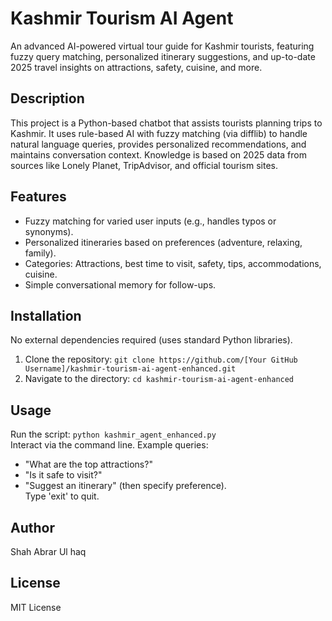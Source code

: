 # Kashmir Tourism AI Agent

An advanced AI-powered virtual tour guide for Kashmir tourists, featuring fuzzy query matching, personalized itinerary suggestions, and up-to-date 2025 travel insights on attractions, safety, cuisine, and more.

## Description
This project is a Python-based chatbot that assists tourists planning trips to Kashmir. It uses rule-based AI with fuzzy matching (via difflib) to handle natural language queries, provides personalized recommendations, and maintains conversation context. Knowledge is based on 2025 data from sources like Lonely Planet, TripAdvisor, and official tourism sites.

## Features
- Fuzzy matching for varied user inputs (e.g., handles typos or synonyms).
- Personalized itineraries based on preferences (adventure, relaxing, family).
- Categories: Attractions, best time to visit, safety, tips, accommodations, cuisine.
- Simple conversational memory for follow-ups.

## Installation
No external dependencies required (uses standard Python libraries).  
1. Clone the repository: `git clone https://github.com/[Your GitHub Username]/kashmir-tourism-ai-agent-enhanced.git`  
2. Navigate to the directory: `cd kashmir-tourism-ai-agent-enhanced`  

## Usage
Run the script: `python kashmir_agent_enhanced.py`  
Interact via the command line. Example queries:  
- "What are the top attractions?"  
- "Is it safe to visit?"  
- "Suggest an itinerary" (then specify preference).  
Type 'exit' to quit.

## Author
Shah Abrar Ul haq

## License
MIT License
